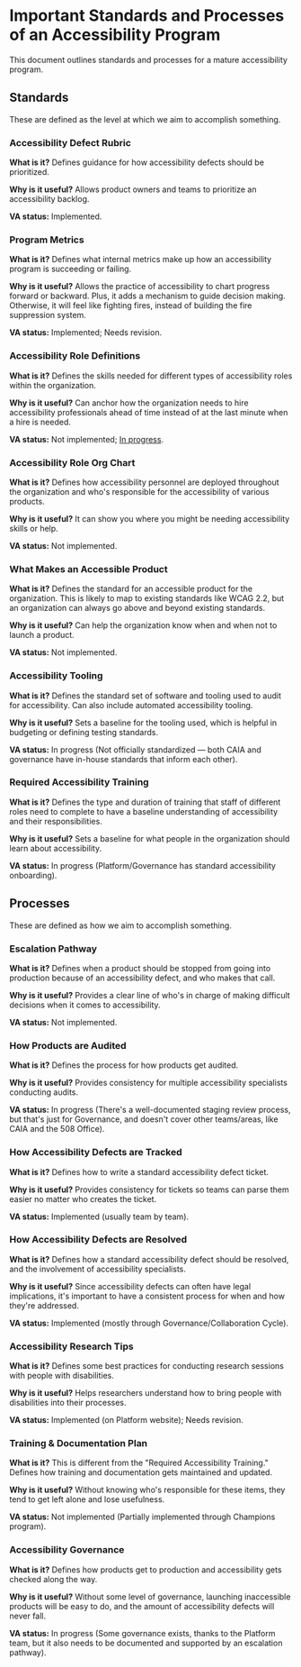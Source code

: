 # Important Standards and Processes of an Accessibility Program
This document outlines standards and processes for a mature accessibility program.

## Standards
These are defined as the level at which we aim to accomplish something.

### Accessibility Defect Rubric
**What is it?** Defines guidance for how accessibility defects should be prioritized.

**Why is it useful?** Allows product owners and teams to prioritize an accessibility backlog.

**VA status:** Implemented.

### Program Metrics
**What is it?** Defines what internal metrics make up how an accessibility program is succeeding or failing.

**Why is it useful?** Allows the practice of accessibility to chart progress forward or backward. Plus, it adds a mechanism to guide decision making. Otherwise, it will feel like fighting fires, instead of building the fire suppression system.

**VA status:** Implemented; Needs revision.

### Accessibility Role Definitions
**What is it?** Defines the skills needed for different types of accessibility roles within the organization.

**Why is it useful?** Can anchor how the organization needs to hire accessibility professionals ahead of time instead of at the last minute when a hire is needed.

**VA status:** Not implemented; [In progress](https://github.com/department-of-veterans-affairs/va.gov-team/blob/master/teams/CAIA/accessibility/Deliverables/CAIA/accessibility-specialist-capabilities.md).

### Accessibility Role Org Chart
**What is it?** Defines how accessibility personnel are deployed throughout the organization and who's responsible for the accessibility of various products.

**Why is it useful?** It can show you where you might be needing accessibility skills or help.

**VA status:** Not implemented.

### What Makes an Accessible Product
**What is it?** Defines the standard for an accessible product for the organization. This is likely to map to existing standards like WCAG 2.2, but an organization can always go above and beyond existing standards.

**Why is it useful?** Can help the organization know when and when not to launch a product.

**VA status:** Not implemented.

### Accessibility Tooling
**What is it?** Defines the standard set of software and tooling used to audit for accessibility. Can also include automated accessibility tooling.

**Why is it useful?** Sets a baseline for the tooling used, which is helpful in budgeting or defining testing standards.

**VA status:** In progress (Not officially standardized — both CAIA and governance have in-house standards that inform each other).

### Required Accessibility Training
**What is it?** Defines the type and duration of training that staff of different roles need to complete to have a baseline understanding of accessibility and their responsibilities.

**Why is it useful?** Sets a baseline for what people in the organization should learn about accessibility.

**VA status:** In progress (Platform/Governance has standard accessibility onboarding).

## Processes
These are defined as how we aim to accomplish something.

### Escalation Pathway
**What is it?** Defines when a product should be stopped from going into production because of an accessibility defect, and who makes that call.

**Why is it useful?** Provides a clear line of who's in charge of making difficult decisions when it comes to accessibility.

**VA status:** Not implemented.

### How Products are Audited
**What is it?** Defines the process for how products get audited.

**Why is it useful?** Provides consistency for multiple accessibility specialists conducting audits.

**VA status:** In progress (There's a well-documented staging review process, but that's just for Governance, and doesn't cover other teams/areas, like CAIA and the 508 Office).

### How Accessibility Defects are Tracked
**What is it?** Defines how to write a standard accessibility defect ticket.

**Why is it useful?** Provides consistency for tickets so teams can parse them easier no matter who creates the ticket.

**VA status:** Implemented (usually team by team).

### How Accessibility Defects are Resolved
**What is it?** Defines how a standard accessibility defect should be resolved, and the involvement of accessibility specialists.

**Why is it useful?** Since accessibility defects can often have legal implications, it's important to have a consistent process for when and how they're addressed.

**VA status:** Implemented (mostly through Governance/Collaboration Cycle).

### Accessibility Research Tips
**What is it?** Defines some best practices for conducting research sessions with people with disabilities.

**Why is it useful?** Helps researchers understand how to bring people with disabilities into their processes.

**VA status:** Implemented (on Platform website); Needs revision.

### Training & Documentation Plan
**What is it?** This is different from the "Required Accessibility Training." Defines how training and documentation gets maintained and updated.

**Why is it useful?** Without knowing who's responsible for these items, they tend to get left alone and lose usefulness.

**VA status:** Not implemented (Partially implemented through Champions program).

### Accessibility Governance
**What is it?** Defines how products get to production and accessibility gets checked along the way.

**Why is it useful?** Without some level of governance, launching inaccessible products will be easy to do, and the amount of accessibility defects will never fall.

**VA status:** In progress (Some governance exists, thanks to the Platform team, but it also needs to be documented and supported by an escalation pathway).
